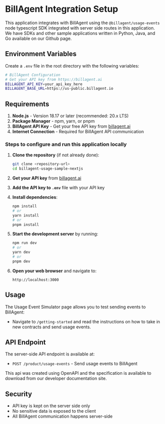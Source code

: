 # BillAgent Integration Setup

This application integrates with BillAgent using the `@billagent/usage-events` node typescript SDK integrated with server side routes in this application. We have SDKs and other sample applications written in Python, Java, and Go available on our Github page. 

## Environment Variables

Create a `.env` file in the root directory with the following variables:

```bash
# BillAgent Configuration
# Get your API key from https://billagent.ai
BILLAGENT_API_KEY=your_api_key_here
BILLAGENT_BASE_URL=https://us-public.billagent.io
```

## Requirements

1. **Node.js** - Version 18.17 or later (recommended: 20.x LTS)
2. **Package Manager** - npm, yarn, or pnpm
3. **BillAgent API Key** - Get your free API key from [billagent.ai](https://billagent.ai)
4. **Internet Connection** - Required for BillAgent API communication

### Steps to configure and run this application locally

1. **Clone the repository** (if not already done):
   ```bash
   git clone <repository-url>
   cd billagent-usage-sample-nextjs
   ```
2. **Get your API key** from [billagent.ai](https://billagent.ai)

3. **Add the API key to `.env`** file with your API key
   
4. **Install dependencies**:
   ```bash
   npm install
   # or
   yarn install
   # or
   pnpm install
   ```

5. **Start the development server** by running:
   ```bash
   npm run dev
   # or
   yarn dev
   # or
   pnpm dev
   ```

6. **Open your web browser** and navigate to:
   ```
   http://localhost:3000
   ```

## Usage

The Usage Event Simulator page allows you to test sending events to BillAgent:

- Navigate to `/getting-started` and read the instructions on how to take in new contracts and send usage events.

## API Endpoint

The server-side API endpoint is available at:
- `POST /product/usage-events` - Send usage events to BillAgent

This api was created using OpenAPI and the specification is available to download from our developer documentation site.

## Security

- API key is kept on the server side only
- No sensitive data is exposed to the client
- All BillAgent communication happens server-side
